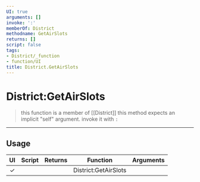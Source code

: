 ```yaml
---
UI: true
arguments: []
invoke: ':'
memberOf: District
methodname: GetAirSlots
returns: []
script: false
tags:
- District/_function
- function/UI
title: District.GetAirSlots
---
```

# District:GetAirSlots
> this function is a member of [[District]]
> this method expects an implicit "self" argument. invoke it with `:`
-----
## Usage
|  UI | Script | Returns | Function | Arguments |
|:---:|:------:|-------:|:--------:|:---------|
|✓| ||District:GetAirSlots||
